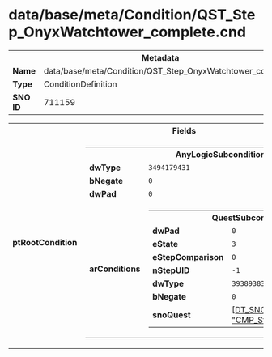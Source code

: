 <h1>data/base/meta/Condition/QST_Step_OnyxWatchtower_complete.cnd</h1><table><tr><th colspan="100%">Metadata</th></tr><tr><td><b>Name</b></td><td>data/base/meta/Condition/QST_Step_OnyxWatchtower_complete.cnd</td></tr><tr><td><b>Type</b></td><td>ConditionDefinition</td></tr><tr><td><b>SNO ID</b></td><td>711159</td></tr></table>

<table><tr><th colspan="100%">Fields</th></tr><tr><td><b>ptRootCondition</b></td><td><table><tr><th colspan="100%">AnyLogicSubcondition</th></tr><tr><td><b>dwType</b></td><td><code>3494179431</code></td></tr><tr><td><b>bNegate</b></td><td><code>0</code></td></tr><tr><td><b>dwPad</b></td><td><code>0</code></td></tr><tr><td><b>arConditions</b></td><td><table><tr><th colspan="100%">QuestSubcondition</th></tr><tr><td><b>dwPad</b></td><td><code>0</code></td></tr><tr><td><b>eState</b></td><td><code>3</code></td></tr><tr><td><b>eStepComparison</b></td><td><code>0</code></td></tr><tr><td><b>nStepUID</b></td><td><code>-1</code></td></tr><tr><td><b>dwType</b></td><td><code>3938938339</code></td></tr><tr><td><b>bNegate</b></td><td><code>0</code></td></tr><tr><td><b>snoQuest</b></td><td><a href="..\Quest\CMP_Step_OnyxWatchtower.qst.md">[DT_SNO] Quest: "CMP_Step_OnyxWatchtower"</a></td></tr></table>


</td></tr></table>


</td></tr></table>


